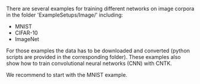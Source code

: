 There are several examples for training different networks on image corpora 
in the folder 'ExampleSetups/Image/' including:

* MNIST
* CIFAR-10
* ImageNet
 
For those examples the data has to be downloaded and converted 
(python scripts are provided in the corresponding folder).
These examples also show how to train convolutional neural networks (CNN) with CNTK.

We recommend to start with the MNIST example.
